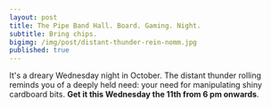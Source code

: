 ```yaml
---
layout: post
title: The Pipe Band Hall. Board. Gaming. Night.
subtitle: Bring chips.
bigimg: /img/post/distant-thunder-rein-nomm.jpg
published: true
---
```

It's a dreary Wednesday night in October. The distant thunder rolling reminds you of a deeply held need: your need for manipulating shiny cardboard bits. __Get it this Wednesday the 11th from 6 pm onwards__.
